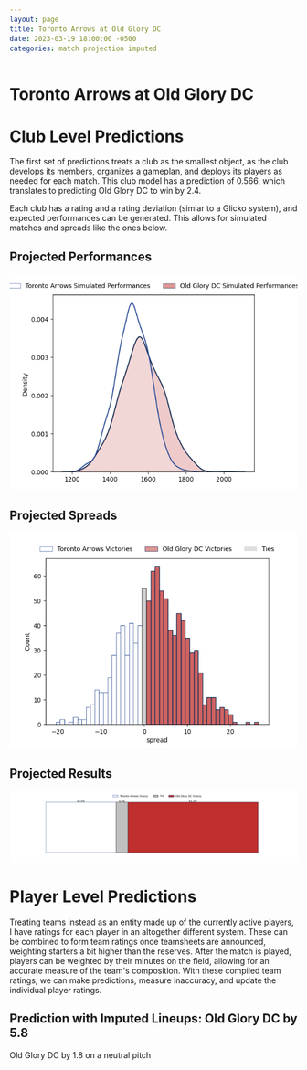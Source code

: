 ```yaml
---  
layout: page  
title: Toronto Arrows at Old Glory DC  
date: 2023-03-19 18:00:00 -0500  
categories: match projection imputed  
---
```

# Toronto Arrows at Old Glory DC

# Club Level Predictions


The first set of predictions treats a club as the smallest object, as the club develops its members, organizes a gameplan, and deploys its players as needed for each match. This club model has a prediction of 0.566, which translates to predicting Old Glory DC to win by 2.4.

Each club has a rating and a rating deviation (simiar to a Glicko system), and expected performances can be generated. This allows for simulated matches and spreads like the ones below.
## Projected Performances


![Projected Performances](plots/performances_2023-03-19-OldGloryDC-TorontoArrows.png)
## Projected Spreads


![Projected Spreads](plots/spreads_2023-03-19-OldGloryDC-TorontoArrows.png)
## Projected Results


![Projected Results](plots/resultbar_2023-03-19-OldGloryDC-TorontoArrows.png)
# Player Level Predictions


Treating teams instead as an entity made up of the currently active players, I have ratings for each player in an altogether different system. These can be combined to form team ratings once teamsheets are announced, weighting starters a bit higher than the reserves. After the match is played, players can be weighted by their minutes on the field, allowing for an accurate measure of the team's composition. With these compiled team ratings, we can make predictions, measure inaccuracy, and update the individual player ratings.
## Prediction with Imputed Lineups: Old Glory DC by 5.8


Old Glory DC by 1.8 on a neutral pitch

